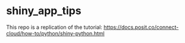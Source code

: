 ﻿# shiny_app_tips
 This repo is a replication of the tutorial:
 https://docs.posit.co/connect-cloud/how-to/python/shiny-python.html

